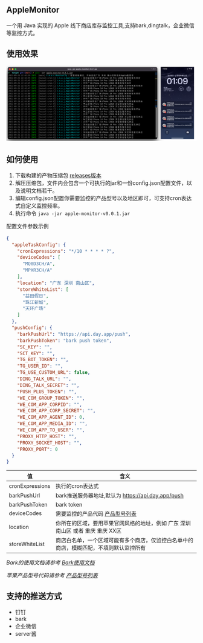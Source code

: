 ## AppleMonitor

一个用 Java 实现的 Apple 线下商店库存监控工具,支持bark,dingtalk，企业微信等监控方式。

## 使用效果

![效果图](docs/images/view.png)

## 如何使用

1. 下载构建的产物压缩包 [releases版本](https://github.com/MoshiCoCo/Apple-Monitor/releases)
2. 解压压缩包，文件内会包含一个可执行的jar和一份config.json配置文件，以及说明文档若干。
3. 编辑config.json配置你需要监控的产品型号以及地区即可，可支持cron表达式自定义监控频率。
4. 执行命令 `java -jar apple-monitor-v0.0.1.jar`

配置文件参数示例

```json
{
  "appleTaskConfig": {
    "cronExpressions": "*/10 * * * * ?",
    "deviceCodes": [
      "MQ0D3CH/A",
      "MPXR3CH/A"
    ],
    "location": "广东 深圳 南山区",
    "storeWhiteList": [
      "益田假日",
      "珠江新城",
      "天环广场"
    ]
  },
  "pushConfig": {
    "barkPushUrl": "https://api.day.app/push",
    "barkPushToken": "bark push token",
    "SC_KEY": "",
    "SCT_KEY": "",
    "TG_BOT_TOKEN": "",
    "TG_USER_ID": "",
    "TG_USE_CUSTOM_URL": false,
    "DING_TALK_URL": "",
    "DING_TALK_SECRET": "",
    "PUSH_PLUS_TOKEN": "",
    "WE_COM_GROUP_TOKEN": "",
    "WE_COM_APP_CORPID": "",
    "WE_COM_APP_CORP_SECRET": "",
    "WE_COM_APP_AGENT_ID": 0,
    "WE_COM_APP_MEDIA_ID": "",
    "WE_COM_APP_TO_USER": "",
    "PROXY_HTTP_HOST": "",
    "PROXY_SOCKET_HOST": "",
    "PROXY_PORT": 0
  }
}
```

| 值               | 含义                                                  |
|-----------------|-----------------------------------------------------|
| cronExpressions | 执行的cron表达式                                          |
| barkPushUrl     | bark推送服务器地址,默认为  https://api.day.app/push           |
| barkPushToken   | bark token                                          |
| deviceCodes     | 需要监控的产品代码    [产品型号列表](./docs/apple-device-codes.md) |
| location        | 你所在的区域，要用苹果官网风格的地址，例如 广东 深圳 南山区 或者 重庆 重庆 XX区        |
| storeWhiteList  | 商店白名单，一个区域可能有多个商店，仅监控白名单中的商店，模糊匹配，不填则默认监控所有         |

*Bark的使用文档请参考 [Bark使用文档](https://github.com/Finb/Bark/blob/master/README.md)*

*苹果产品型号代码请参考 [产品型号列表](./docs/apple-device-codes.md)*

## 支持的推送方式

- 钉钉
- bark
- 企业微信
- server酱